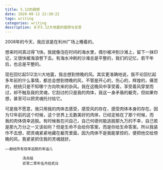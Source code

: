 ```yaml
---
title: 5.12的遐想
date: 2020-08-12 22:30:22
tags: writing
categories: writing
description: 关于5.12大地震的遐想与反思
---
```


2008年的今天，我应该是在利州广场上睡着的。

想来时间真过得飞快。我就像泡在时间的海水里，偶尔被冲到沙滩上，留下一抹印记，又很快被海浪卷下去。有海水冲刷的沙滩总是平整的，我们的记忆，若干年后，也总是平整的。

现在回忆起512汶川大地震，我总想到傍晚的风。其实更准确地说，我不论回忆起多年前的什么事情，都总会想到傍晚的风，不管是开心的，伤心的，辉煌的，痛苦的，统统只是不知哪个方向吹来的杂风。我在这晚风中享受着，享受着风穿堂而过，却不触及我的灵魂，它刮过的只是我的肉体，我这一身矛盾的躯壳，但如果你想，甚至可以把灵魂托付给它。

可是我不愿意，我只用我的肉体去感受，感受风的存在，感受肉体本身的存在。因为12年前的这个时候，这个世界上无数美好的肉体，已经定格在了那个时候，而我的肉体侥幸逃脱。有时候我在问自己，自己何德何能逃脱那九万的不幸，自己若是那九万分之一又该如何？但是生命不会给你答案，而是你给生命答案。所以我装作不去想，把灵魂紧紧地藏在躯壳里面，因为肉体不是我能掌控的，便把他交给傍晚的风，我紧紧抓住我的灵魂就好。

	——献给所有侥幸逃脱的幸运儿

			汤尧祖
			贰零二零年伍月拾贰日
